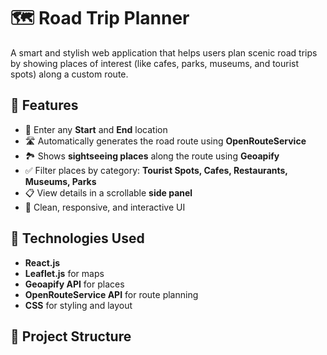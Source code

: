 # 🗺️ Road Trip Planner

A smart and stylish web application that helps users plan scenic road trips by showing places of interest (like cafes, parks, museums, and tourist spots) along a custom route.

## 🚀 Features

- 📍 Enter any **Start** and **End** location
- 🛣️ Automatically generates the road route using **OpenRouteService**
- 🏞️ Shows **sightseeing places** along the route using **Geoapify**
- ✅ Filter places by category: **Tourist Spots, Cafes, Restaurants, Museums, Parks**
- 📋 View details in a scrollable **side panel**
- 🎨 Clean, responsive, and interactive UI

## 🧩 Technologies Used

- **React.js**
- **Leaflet.js** for maps
- **Geoapify API** for places
- **OpenRouteService API** for route planning
- **CSS** for styling and layout

## 📁 Project Structure

